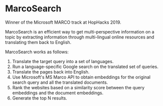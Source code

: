 # MarcoSearch

Winner of the Microsoft MARCO track at HopHacks 2019.

MarcoSearch is an efficient way to get multi-perspective information on a topic by extracting information through multi-lingual online resources and translating them back to English.

MarcoSearch works as follows:

1) Translate the target query into a set of languages.
2) Run a language-specific Google search on the translated set of queries.
3) Translate the pages back into English.
4) Use Microsoft's MS Marco API to obtain embeddings for the original search query and all the translated documents.
5) Rank the websites based on a similarity score between the query embeddings and the document embeddings.
6) Generate the top N results.
